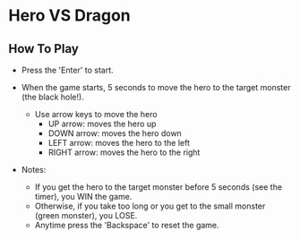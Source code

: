 # Hero VS Dragon

## How To Play

- Press the 'Enter' to start.
- When the game starts, 5 seconds to move the hero to the target monster (the black hole!).
  - Use arrow keys to move the hero
    - UP arrow: moves the hero up
    - DOWN arrow: moves the hero down
    - LEFT arrow: moves the hero to the left
    - RIGHT arrow: moves the hero to the right

- Notes:
  - If you get the hero to the target monster before 5 seconds (see the timer), you WIN the game.
  - Otherwise, if you take too long or you get to the small monster (green monster), you LOSE.
  - Anytime press the 'Backspace' to reset the game.